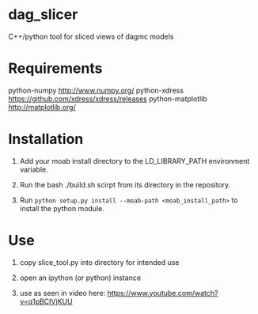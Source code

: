 dag_slicer
==========

C++/python tool for sliced views of dagmc models

Requirements
============

python-numpy http://www.numpy.org/
python-xdress https://github.com/xdress/xdress/releases
python-matplotlib http://matplotlib.org/

Installation
============

1) Add your moab install directory to the LD_LIBRARY_PATH environment variable.

2) Run the bash ./build.sh scirpt from its directory in the repository. 

3) Run `python setup.py install --moab-path <moab_install_path>` to install the python module. 

Use
===

1) copy slice_tool.py into directory for intended use

2) open an ipython (or python) instance

3) use as seen in video here: https://www.youtube.com/watch?v=q1pBCIVjKUU


